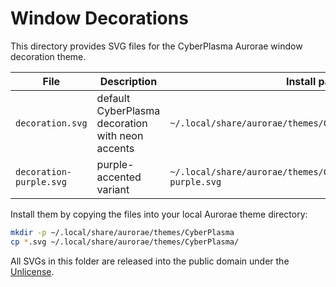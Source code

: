 # Window Decorations

This directory provides SVG files for the CyberPlasma Aurorae window decoration theme.

| File | Description | Install path | License |
| ---- | ----------- | ------------ | ------- |
| `decoration.svg` | default CyberPlasma decoration with neon accents | `~/.local/share/aurorae/themes/CyberPlasma/decoration.svg` | [Unlicense](../LICENSE) |
| `decoration-purple.svg` | purple-accented variant | `~/.local/share/aurorae/themes/CyberPlasma/decoration-purple.svg` | [Unlicense](../LICENSE) |

Install them by copying the files into your local Aurorae theme directory:

```bash
mkdir -p ~/.local/share/aurorae/themes/CyberPlasma
cp *.svg ~/.local/share/aurorae/themes/CyberPlasma/
```

All SVGs in this folder are released into the public domain under the [Unlicense](../LICENSE).
